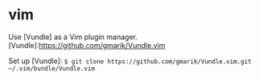 vim
===
Use [Vundle] as a Vim plugin manager.
[Vundle]:https://github.com/gmarik/Vundle.vim

Set up [Vundle]:
`$ git clone https://github.com/gmarik/Vundle.vim.git ~/.vim/bundle/Vundle.vim`
